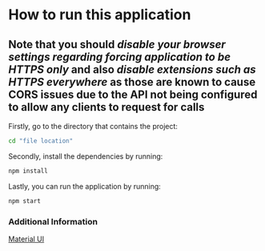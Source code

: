 # How to run this application

## Note that you should **_disable your browser settings regarding forcing application to be HTTPS only_** and also **_disable extensions such as HTTPS everywhere_** as those are known to cause CORS issues due to the API not being configured to allow any clients to request for calls

Firstly, go to the directory that contains the project:

```bash
cd "file location"
```

Secondly, install the dependencies by running:

```bash
npm install
```

Lastly, you can run the application by running:

```bash
npm start
```

### Additional Information

[Material UI](https://mui.com/material-ui/getting-started/overview/)

